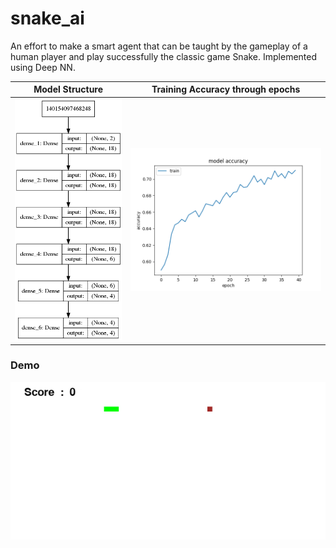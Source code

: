 # snake_ai
An effort to make a smart agent that can be taught by the gameplay of a human player and play successfully the classic game Snake.  Implemented using Deep NN.

Model Structure             |  Training Accuracy through epochs
:-------------------------:|:-------------------------:
![alt text](model/model_plot.png)  |  ![alt text](model/model_accuracy.png)

### Demo
![alt text](model/demo.gif)
